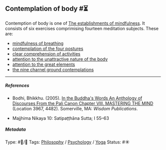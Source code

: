 ## Contemplation of body  #⏳

Contemption of body is one of [The establishments of mindfulness](The%20establishments%20of%20mindfulness.md). It consists of six exercises comprimising fourteen meditation subjects. These are:

* [mindfulness of breathing](Mindfulness%20of%20breathing.md)
* [contemplation of the four postures](Contemplation%20of%20the%20four%20postures.md)
* [clear comprehension of activities](Clear%20comprehension%20of%20activities.md)
* [attention to the unattractive nature of the body](Attention%20to%20the%20unattractive%20nature%20of%20the%20body.md)
* [attention to the great elements](Attention%20to%20the%20great%20elements.md)
* [the nine charnel ground contemplations](The%20nine%20charnel%20ground%20contemplations.md)

---

##### References

* Bodhi, Bhikkhu. (2005). [In the Buddha's Words An Anthology of Discourses From the Pali Canon Chapter VIII. MASTERING THE MIND](In%20the%20Buddha's%20Words%20An%20Anthology%20of%20Discourses%20From%20the%20Pali%20Canon%20Chapter%20VIII.%20MASTERING%20THE%20MIND.md) (Location 3967, 4482). Somerville, MA: *Wisdom Publications*.

* Majjhima Nikaya 10: Satipaṭṭhāna Sutta; I 55–63

##### Metadata

Type: #🔵/🔵 
Tags: [Philosophy](Philosophy.md) / [Psychology](Psychology.md) / [Yoga](Yoga.md) 
Status: #☀️ 
